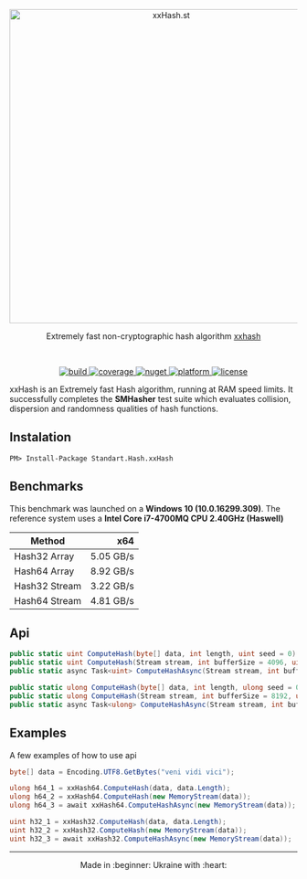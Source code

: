 <p align="center">
  <a href="#" target="_blank" rel="noopener noreferrer">
    <img width="550" src="https://user-images.githubusercontent.com/1567570/39971158-5b213cca-56ff-11e8-9a1e-6c717e95d092.png" alt="xxHash.st">
  </a>
</p>
<p align="center">
  Extremely fast non-cryptographic hash algorithm <a href="http://www.xxhash.com/" target="_blank">xxhash</a>
</p>
<br>
<p align="center">
  <a href="https://ci.appveyor.com/project/uranium62/xxhash">
    <img src="https://ci.appveyor.com/api/projects/status/j5gkm2rvxwu4gu3q?svg=true" alt="build" />
  </a>
  <a href="https://codecov.io/gh/uranium62/xxHash">
    <img src="https://codecov.io/gh/uranium62/xxHash/branch/master/graph/badge.svg" alt="coverage"/>
  </a>
  <a href="https://www.nuget.org/packages/Standart.Hash.xxHash">
    <img src="https://img.shields.io/badge/nuget-1.0.4-green.svg?style=flat-square" alt="nuget"/>
  </a>
  <a href="https://www.nuget.org/packages/Standart.Hash.xxHash">
    <img src="https://img.shields.io/badge/platform-x64-blue.svg?longCache=true" alt="platform"/>
  </a>
  <a href="https://github.com/uranium62/xxHash/blob/master/LICENSE">
    <img src="https://img.shields.io/badge/License-MIT-yellow.svg" alt="license" />
  </a>
</p>

xxHash is an Extremely fast Hash algorithm, running at RAM speed limits. It successfully completes the **SMHasher** test suite which evaluates collision, dispersion and randomness qualities of hash functions.

## Instalation
```
PM> Install-Package Standart.Hash.xxHash
```

## Benchmarks
This benchmark was launched on a **Windows 10 (10.0.16299.309)**. The reference system uses a **Intel Core i7-4700MQ CPU 2.40GHz (Haswell)**

| Method        |       x64 |
|---------------|----------:|
| Hash32 Array  | 5.05 GB/s |
| Hash64 Array  | 8.92 GB/s |
| Hash32 Stream | 3.22 GB/s |
| Hash64 Stream | 4.81 GB/s |

## Api
```cs
public static uint ComputeHash(byte[] data, int length, uint seed = 0) { throw null; }
public static uint ComputeHash(Stream stream, int bufferSize = 4096, uint seed = 0) { throw null; }
public static async Task<uint> ComputeHashAsync(Stream stream, int bufferSize = 4096, uint seed = 0) { throw null; }

public static ulong ComputeHash(byte[] data, int length, ulong seed = 0) { throw null; }
public static ulong ComputeHash(Stream stream, int bufferSize = 8192, ulong seed = 0) { throw null; }
public static async Task<ulong> ComputeHashAsync(Stream stream, int bufferSize = 8192, ulong seed = 0) { throw null; }
```

## Examples
A few examples of how to use api
```cs
byte[] data = Encoding.UTF8.GetBytes("veni vidi vici");

ulong h64_1 = xxHash64.ComputeHash(data, data.Length);
ulong h64_2 = xxHash64.ComputeHash(new MemoryStream(data));
ulong h64_3 = await xxHash64.ComputeHashAsync(new MemoryStream(data));

uint h32_1 = xxHash32.ComputeHash(data, data.Length);
uint h32_2 = xxHash32.ComputeHash(new MemoryStream(data));
uint h32_3 = await xxHash32.ComputeHashAsync(new MemoryStream(data));
```
---
<p align="center">
Made in :beginner: Ukraine with :heart:
</p>
